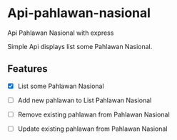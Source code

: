 # Api-pahlawan-nasional

Api Pahlawan Nasional with express

Simple Api displays list some Pahlawan Nasional. 

## Features

- [x] List some Pahlawan Nasional
- [ ] Add new pahlawan to List Pahlawan Nasional
- [ ] Remove existing pahlawan from Pahlawan Nasional
- [ ] Update existing pahlawan from Pahlawan Nasional


